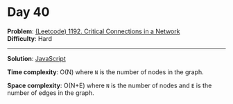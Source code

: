 # Day 40

**Problem**: [(Leetcode) 1192. Critical Connections in a Network](https://leetcode.com/problems/critical-connections-in-a-network/)  
**Difficulty**: Hard

---

**Solution**: [JavaScript](../solutions/critical-connections-network.js)

**Time complexity**: O(N) where `N` is the number of nodes in the graph.

**Space complexity**: O(N+E) where `N` is the number of nodes and `E` is the number of edges in the graph.
